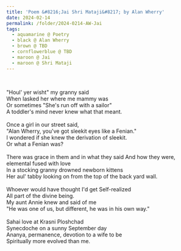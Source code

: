 ```yaml
---
title: 'Poem &#8216;Jai Shri Mataji&#8217; by Alan Wherry'
date: 2024-02-14
permalink: /folder/2024-0214-AW-Jai
tags:
  - aquamarine @ Poetry
  - black @ Alan Wherry
  - brown @ TBD
  - cornflowerblue @ TBD
  - maroon @ Jai
  - maroon @ Shri Mataji  
---
```


<br>

<p>
"Houl' yer wisht" my granny said<br>
When Iasked her where me mammy was<br>
Or sometimes "She's run off with a sailor"<br>
A toddler's mind never knew what that meant.<br>
<br>
Once a girl in our street said,<br>
"Alan Wherry, you've got sleekit eyes like a Fenian."<br>
I wondered if she knew the derivation of sleekit.<br>
Or what a Fenian was?<br>
<br>
There was grace in them and in what they said And how they were, elemental fused with love<br>
In a stocking granny drowned newborn kittens<br>
Her aul' tabby looking on from the top of the back yard wall.<br>
<br>
Whoever would have thought I'd get Self-realized<br>
All part of the divine being.<br>
My aunt Annie knew and said of me<br>
"He was one of us, but different, he was in his own way."<br>
<br>
Sahai love at Krasni Ploshchad<br>
Synecdoche on a sunny September day<br>
Ananya, permanence, devotion to a wife to be<br>
Spiritually more evolved than me.<br>
</p>